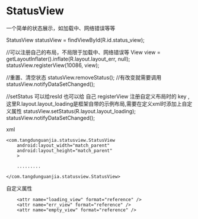 # StatusView
一个简单的状态展示，如加载中、网络错误等等


StatusView statusView = findViewById(R.id.status_view);

//可以注册自己的布局，不局限于加载中、网络错误等
View view = getLayoutInflater().inflate(R.layout.layout_err, null);
statusView.registerView(10086, view);

//重置、清空状态
statusView.removeStatus();
//有改变就需要调用
statusView.notifyDataSetChanged();

//setStatus 可以给resId 也可以给 自己 registerView 注册自定义布局时的 key ,这里R.layout.layout_loading是框架自带的示例布局,需要在定义xml时添加上自定义属性
statusView.setStatus(R.layout.layout_loading);
statusView.notifyDataSetChanged();


xml 

    <com.tangdunguanjia.statusview.StatusView
        android:layout_width="match_parent"
        android:layout_height="match_parent"
        >
		
		.........
		
    </com.tangdunguanjia.statusview.StatusView>

自定义属性 

		<attr name="loading_view" format="reference" />
        <attr name="err_view" format="reference" />
        <attr name="empty_view" format="reference" />